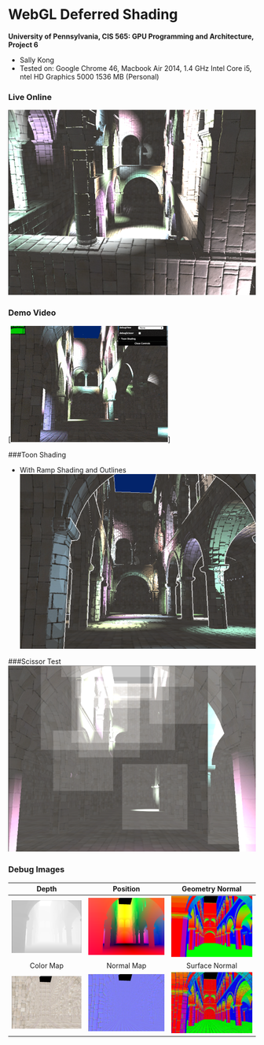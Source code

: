 WebGL Deferred Shading
======================

**University of Pennsylvania, CIS 565: GPU Programming and Architecture, Project 6**

* Sally Kong
* Tested on: Google Chrome 46, Macbook Air 2014, 1.4 GHz Intel Core i5, ntel HD Graphics 5000 1536 MB (Personal)


### Live Online

![](img/thumb.png)

### Demo Video

[![](img/deferredShading.gif)]

###Toon Shading
* With Ramp Shading and Outlines
![](img/toonShading.png)

###Scissor Test
![](img/scissor_test.png)

### Debug Images

|Depth | Position | Geometry Normal|
|:-------------:|:-------------:|:-------------:|
|![](img/depth.png) | ![](img/position.png) | ![](img/geom_normal.png)|
|Color Map | Normal Map | Surface Normal|
|![](img/color_map.png) | ![](img/normal_map.png) | ![](img/surface_normal.png)|

